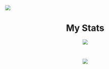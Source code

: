 <style>
  .round {
    border-round: 50%;
  }
</style>
<img src="https://avatars0.githubusercontent.com/u/60579010?s=460&u=8500f9f0166bd5af5fa71af6b72b7d0e85145093&v=4"/>
<h1 align="center">My Stats</h1>
<p align="center">
  <img src="https://github-readme-stats.vercel.app/api?username=pixlofc&count_private=true&show_icons=true&include_all_commits=true&theme=dark">
</p>
</br>
<p align="center">
  <img src="https://github-readme-stats.vercel.app/api/top-langs/?username=pixlofc&layout=compact&theme=dark">
</p>
